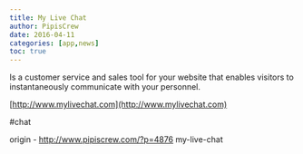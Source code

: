 ```yaml
---
title: My Live Chat
author: PipisCrew
date: 2016-04-11
categories: [app,news]
toc: true
---
```


Is a customer service and sales tool for your website that enables visitors to instantaneously communicate with your personnel.

[http://www.mylivechat.com](http://www.mylivechat.com)

#chat

origin - http://www.pipiscrew.com/?p=4876 my-live-chat